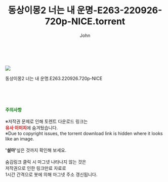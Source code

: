 ﻿---
layout: post
title:  "    동상이몽2 너는 내 운명-E263-220926-720p-NICE.torrent"
author: John
categories: [ TV ]
tags: [  ]
image: https://torrentrj55.com/uploadfile/full/93892f22d286e1017b8068171ddd31a7c84a32f7.jpg 
description: "    동상이몽2 너는 내 운명-E263-220926-720p-NICE torrent 정보 공유"
toc: true
toc_sticky: true
---

<br>
<p><img src="https://torrentrj55.com/uploadfile/full/93892f22d286e1017b8068171ddd31a7c84a32f7.jpg"/></p>
 동상이몽2 너는 내 운명.E263.220926.720p-NICE  
    
<br><br><br>
<p data-ke-size="size16"><b><span style="color: green;">주의사항</span></b><br /><br />※저작권 문제로 인해 토렌트 다운로드 링크는<br /><b><span style="color: red;">유사 이미지</span></b>에 숨겨뒀습니다.<br />※Due to copyright issues, the torrent download link is hidden where it looks like an image.<br /><br /><b>'설마'</b>싶은 것까지 확인해 보세요.<br /><br />숨김링크 클릭 시 마그넷 나타나지 않는 것은<br />저작권으로 인한 링크만료 자료로<br />1시간 간격으로 봇에 의해 마그넷 주소 갱신됩니다.</p>
